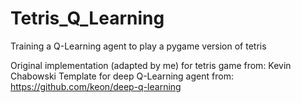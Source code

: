 # Tetris_Q_Learning
Training a Q-Learning agent to play a pygame version of tetris

Original implementation (adapted by me) for tetris game from: Kevin Chabowski
Template for deep Q-Learning agent from: https://github.com/keon/deep-q-learning
